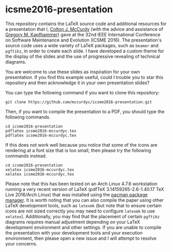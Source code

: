 # icsme2016-presentation

This repository contains the LaTeX source code and additional resources for a
presentation that I, [Colton J. McCurdy](http://coltonmccurdy.com/) (with the
advice and assistance of [Gregory M.
Kapfhammer](http://www.cs.allegheny.edu/sites/gkapfham/)) gave at the 32nd IEEE
International Conference on Software Maintenance and Evolution (ICSME 2016). The
presentation's source code uses a wide variety of LaTeX packages, such as
`beamer` and `pgftikz`, in order to create each slide. I have developed a custom
theme for the display of the slides and the use of progressive revealing of
technical diagrams.

You are welcome to use these slides as inspiration for your own presentation. If
you find this example useful, could I trouble you to star this repository and
then acknowledge it in your own presentation slides?

You can type the following command if you want to clone this repository:

```shell
git clone https://github.com/mccurdyc/icsme2016-presentation.git
```

Then, if you want to compile the presentation to a PDF, you should type the
following commands.

```shell
cd icsme2016-presentation
pdflatex icsme2016-mccurdyc.tex
pdflatex icsme2016-mccurdyc.tex
```

If this does not work well because you notice that some of the icons are
rendering at a font size that is too small, then please try the following
commands instead.

```shell
cd icsme2016-presentation
xelatex icsme2016-mccurdyc.tex
xelatex icsme2016-mccurdyc.tex
```

Please note that this has been tested on an Arch Linux 4.7.6 workstation running
a very recent version of LaTeX (pdfTeX 3.14159265-2.6-1.40.17 TeX Live 2016/Arch
Linux) that was installed using the [pacman package
manager](https://wiki.archlinux.org/index.php/pacman). It is worth noting that
you can also compile the paper using other LaTeX development tools, such as
`latexmk` (but note that to ensure certain icons are not sized correctly you may
need to configure `latexmk` to use `xelatex`). Additionally, you may find that
the placement of certain `pgftikz` diagrams requires manual adjustment depending
on your LaTeX development environment and other settings. If you are unable to
compile the presentation with your development tools and your execution
environment, then please open a new issue and I will attempt to resolve your
concerns.
